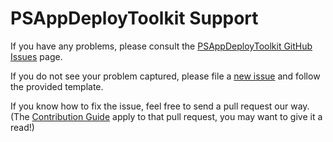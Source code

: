 # PSAppDeployToolkit Support

If you have any problems, please consult the [PSAppDeployToolkit GitHub Issues](https://github.com/psappdeploytoolkit/psappdeploytoolkit/issues) page.

If you do not see your problem captured, please file a [new issue](https://github.com/psappdeploytoolkit/psappdeploytoolkit/issues/new/choose) and follow the provided template.

If you know how to fix the issue, feel free to send a pull request our way. (The [Contribution Guide](https://github.com/psappdeploytoolkit/psappdeploytoolkit/tree/main/.github/CONTRIBUTING.md) apply to that pull request, you may want to give it a read!)
